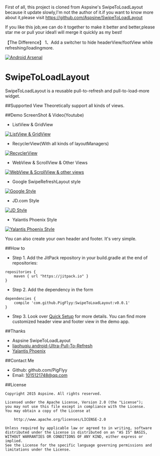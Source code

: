 First of all, this project is cloned from Aspsine's SwipeToLoadLayout because it update slowly,I'm not the author of it.if you want to know more about it,please visit https://github.com/Aspsine/SwipeToLoadLayout

If you like this job,we can do it together to make it better and better,please star me or pull your idea!I will merge it quickly as my best!

【The Difference】
1、Add a switcher to hide headerView/footView while refreshing/loadingmore.


[![Android Arsenal](https://img.shields.io/badge/Android%20Arsenal-SwipeToLoadLayout-brightgreen.svg?style=flat)](http://android-arsenal.com/details/1/2812)
# SwipeToLoadLayout
SwipeToLoadLayout is a reusable pull-to-refresh and pull-to-load-more widget.

##Supported View
Theoretically support all kinds of views.


##Demo ScreenShot & Video(Youtube)
- ListView & GridView

[![ListView & GridView](http://img.youtube.com/vi/ThIKO3vz6Bs/0.jpg)](https://youtu.be/ThIKO3vz6Bs) 

- RecyclerView(With all kinds of layoutManagers)

[![RecyclerView](http://img.youtube.com/vi/ZVYkoi84Vr8/0.jpg)](https://youtu.be/ZVYkoi84Vr8) 

- WebView & ScrollView & Other Views

[![WebView & ScrollView & other views](http://img.youtube.com/vi/RGtWvdrVmGM/0.jpg)](https://youtu.be/RGtWvdrVmGM) 

- Google SwipeRefreshLayout style

[![Google Style](http://img.youtube.com/vi/38NbDiUoXmg/0.jpg)](https://youtu.be/38NbDiUoXmg) 

- JD.com Style

[![JD Style](http://img.youtube.com/vi/QrsZ5nygTp0/0.jpg)](https://youtu.be/QrsZ5nygTp0) 

- Yalantis Phoenix Style

[![Yalantis Phoenix Style](http://img.youtube.com/vi/FAqrzSjt85c/0.jpg)](https://youtu.be/FAqrzSjt85c) 

You can also create your own header and footer. It's very simple.

##How to

- Step 1. Add the JitPack repository in your build.gradle at the end of repositories:
```
repositories {
    maven { url "https://jitpack.io" }
}
```
- Step 2. Add the dependency in the form
```
dependencies {
	compile 'com.github.PigFlyy:SwipeToLoadLayout:v0.0.1'
}
```
- Step 3.
Look over [Quick Setup](https://github.com/Aspsine/SwipeToLoadLayout/wiki/Quick-Setup) for more details.
You can find more customized header view and footer view in the demo app.

##Thanks
- Aspsine SwipeToLoadLayout
- [liaohuqiu android-Ultra-Pull-To-Refresh](https://github.com/liaohuqiu/android-Ultra-Pull-To-Refresh)
- [Yalantis Phoenix](https://github.com/Yalantis/Phoenix)

##Contact Me
- Github:   github.com/PigFlyy
- Email:    1015121748@qq.com


##License

    Copyright 2015 Aspsine. All rights reserved.

    Licensed under the Apache License, Version 2.0 (the "License");
    you may not use this file except in compliance with the License.
    You may obtain a copy of the License at

        http://www.apache.org/licenses/LICENSE-2.0

    Unless required by applicable law or agreed to in writing, software
    distributed under the License is distributed on an "AS IS" BASIS,
    WITHOUT WARRANTIES OR CONDITIONS OF ANY KIND, either express or implied.
    See the License for the specific language governing permissions and
    limitations under the License.

